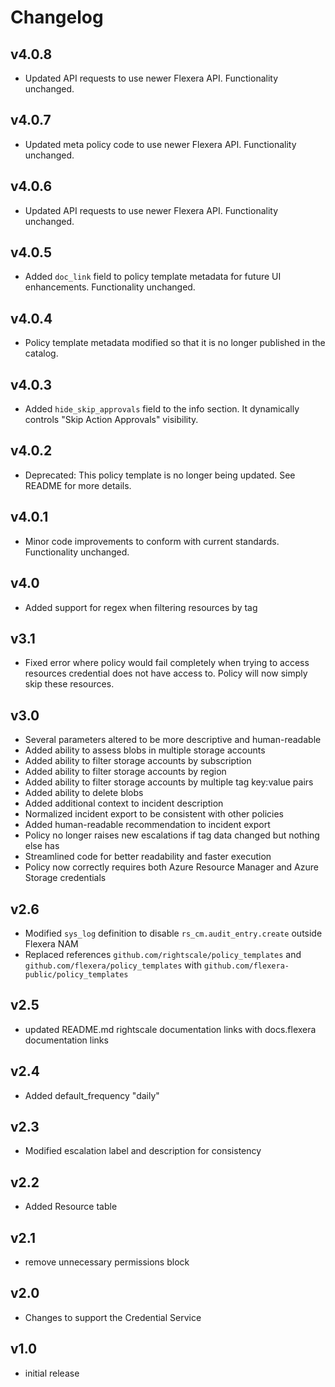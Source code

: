 # Changelog

## v4.0.8

- Updated API requests to use newer Flexera API. Functionality unchanged.

## v4.0.7

- Updated meta policy code to use newer Flexera API. Functionality unchanged.

## v4.0.6

- Updated API requests to use newer Flexera API. Functionality unchanged.

## v4.0.5

- Added `doc_link` field to policy template metadata for future UI enhancements. Functionality unchanged.

## v4.0.4

- Policy template metadata modified so that it is no longer published in the catalog.

## v4.0.3

- Added `hide_skip_approvals` field to the info section. It dynamically controls "Skip Action Approvals" visibility.

## v4.0.2

- Deprecated: This policy template is no longer being updated. See README for more details.

## v4.0.1

- Minor code improvements to conform with current standards. Functionality unchanged.

## v4.0

- Added support for regex when filtering resources by tag

## v3.1

- Fixed error where policy would fail completely when trying to access resources credential does not have access to. Policy will now simply skip these resources.

## v3.0

- Several parameters altered to be more descriptive and human-readable
- Added ability to assess blobs in multiple storage accounts
- Added ability to filter storage accounts by subscription
- Added ability to filter storage accounts by region
- Added ability to filter storage accounts by multiple tag key:value pairs
- Added ability to delete blobs
- Added additional context to incident description
- Normalized incident export to be consistent with other policies
- Added human-readable recommendation to incident export
- Policy no longer raises new escalations if tag data changed but nothing else has
- Streamlined code for better readability and faster execution
- Policy now correctly requires both Azure Resource Manager and Azure Storage credentials

## v2.6

- Modified `sys_log` definition to disable `rs_cm.audit_entry.create` outside Flexera NAM
- Replaced references `github.com/rightscale/policy_templates` and `github.com/flexera/policy_templates` with `github.com/flexera-public/policy_templates`

## v2.5

- updated README.md rightscale documentation links with docs.flexera documentation links

## v2.4

- Added default_frequency "daily"

## v2.3

- Modified escalation label and description for consistency

## v2.2

- Added Resource table

## v2.1

- remove unnecessary permissions block

## v2.0

- Changes to support the Credential Service

## v1.0

- initial release
